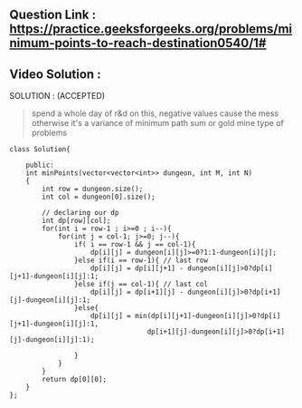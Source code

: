 ## Question Link : https://practice.geeksforgeeks.org/problems/minimum-points-to-reach-destination0540/1#


## Video Solution : 


SOLUTION : (ACCEPTED)

> spend a whole day of r&d on this, negative values cause the mess otherwise it's a variance of minimum path sum or gold mine type of problems

```
class Solution{

	public:
	int minPoints(vector<vector<int>> dungeon, int M, int N) 
	{ 
	    int row = dungeon.size();
        int col = dungeon[0].size();
        
        // declaring our dp
        int dp[row][col];
        for(int i = row-1 ; i>=0 ; i--){
            for(int j = col-1; j>=0; j--){
                if( i == row-1 && j == col-1){
                    dp[i][j] = dungeon[i][j]>=0?1:1-dungeon[i][j];
                }else if(i == row-1){ // last row
                    dp[i][j] = dp[i][j+1] - dungeon[i][j]>0?dp[i][j+1]-dungeon[i][j]:1;
                }else if(j == col-1){ // last col
                    dp[i][j] = dp[i+1][j] - dungeon[i][j]>0?dp[i+1][j]-dungeon[i][j]:1;
                }else{
                    dp[i][j] = min(dp[i][j+1]-dungeon[i][j]>0?dp[i][j+1]-dungeon[i][j]:1,
                                  dp[i+1][j]-dungeon[i][j]>0?dp[i+1][j]-dungeon[i][j]:1);

                }
            }
        }
        return dp[0][0];
    }
};

```